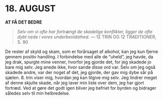 # 18. AUGUST

**AT FÅ DET BEDRE**

> *Selv om vi ofte har fortrængt de skadelige konflikter, ligger de ofte dybt nede i vores underbevidsthed.*
> — 12 TRIN OG 12 TRADITIONER, S. 90

De rester af skyld og skam, som er forårsaget af alkohol, kan jeg kun fjerne gennem positiv handling. I forbindelse med alle de “uheld”, jeg havde, da jeg drak, spurgte mine venner, hvorfor jeg gjorde det, for jeg skadede jo bare mig selv. Jeg anede ikke, hvor sande disse ord var. Selv om jeg også skadede andre, var der noget af det, jeg gjorde, der gav mig dybe sår på sjælen. 8. trin viser mig, hvordan jeg kan tilgive mig selv. Jeg lindrer meget af denne skjulte skade, når jeg laver min liste over dem, jeg har gjort fortræd. Ved at gøre det godt igen bliver jeg befriet for byrden og bidrager således selv til min helbredelse.
